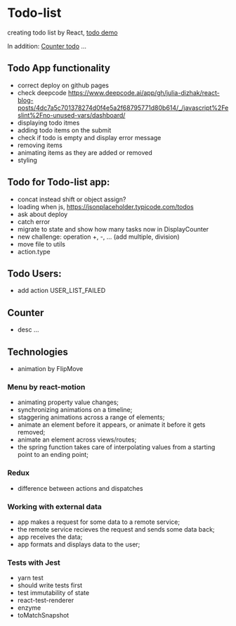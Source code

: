 # Todo-list
creating todo list by React, 
[todo demo](https://julia-dizhak.github.io/react-todo-list/)

In addition:
[Counter todo](https://julia-dizhak.github.io/react-todo-list/todo-list/demo/counter)
...

## Todo App functionality
* correct deploy on github pages
* check deepcode https://www.deepcode.ai/app/gh/julia-dizhak/react-blog-posts/4dc7a5c701378274d0f4e5a2f68795771d80b614/_/javascript%2Feslint%2Fno-unused-vars/dashboard/
* displaying todo itmes
* adding todo items on the submit
* check if todo is empty and display error message
* removing items
* animating items as they are added or removed
* styling

## Todo for Todo-list app:
* concat instead shift or object assign?
* loading when js, https://jsonplaceholder.typicode.com/todos
* ask about deploy
* catch error
* migrate to state and show how many tasks now in DisplayCounter
* new challenge: operation +, -, ... (add multiple, division)
* move file to utils
* action.type

## Todo Users:
* add action USER_LIST_FAILED

## Counter
* desc ...

## Technologies
*  animation by FlipMove

### Menu by react-motion
* animating property value changes;
* synchronizing animations on a timeline;
* staggering animations across a range of elements;
* animate an element before it appears, or animate it before it gets removed;
* animate an element across views/routes;
* the spring function takes care of interpolating values from a starting point to an ending point;

### Redux
* difference between actions and dispatches

### Working with external data
* app makes a request for some data to a remote service;
* the remote service recieves the request and sends some data back;
* app receives the data;
* app formats and displays data to the user;

### Tests with Jest
* yarn test
* should write tests first
* test immutability of state
* react-test-renderer
* enzyme
* toMatchSnapshot
